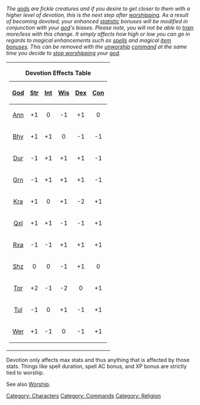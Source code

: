 *The [gods](:Category:_Gods_And_Goddesses.md "wikilink") are fickle
creatures and if you desire to get closer to them with a higher level of
devotion, this is the next step after
[worshipping](Worship.md "wikilink"). As a result of becoming devoted,
your enhanced [statistic](:Category:_Statistics.md "wikilink") bonuses
will be modified in conjunction with your
[god](:Category:_Gods_And_Goddesses.md "wikilink")'s biases. Please
note, you will not be able to [train](Train.md "wikilink") more/less
with this change. It simply affects how high or low you can go in
regards to magical enhancements such as
[spells](:Category:_Spells.md "wikilink") and magical
[item](:Category:_Objects.md "wikilink")
[bonuses](Object_Affects.md "wikilink"). This can be removed with the
[unworship](Unworship.md "wikilink")
[command](:Category:_Commands.md "wikilink") at the same time you decide
to [stop worshipping](Unworship.md "wikilink") your
[god](:Category:_Gods_And_Goddesses.md "wikilink").*

<table>
<tbody>
<tr class="odd">
<td><table>
<caption><strong>Devotion Effects Table</strong></caption>
<thead>
<tr class="header">
<th style="text-align: center;"><p><a
href=":Category:_Gods_And_Goddesses.md"
title="wikilink">God</a></p></th>
<th style="text-align: center;"><p><a href="Strength_.md"
title="wikilink">Str</a></p></th>
<th style="text-align: center;"><p><a href="Intelligence.md"
title="wikilink">Int</a></p></th>
<th style="text-align: center;"><p><a href="Wisdom_.md"
title="wikilink">Wis</a></p></th>
<th style="text-align: center;"><p><a href="Dexterity_.md"
title="wikilink">Dex</a></p></th>
<th style="text-align: center;"><p><a href="Constitution.md"
title="wikilink">Con</a></p></th>
</tr>
</thead>
<tbody>
<tr class="odd">
<td style="text-align: center;"><p><a href="Annakinesia_.md"
title="wikilink">Ann</a></p></td>
<td style="text-align: center;"><p>+1</p></td>
<td style="text-align: center;"><p>0</p></td>
<td style="text-align: center;"><p>-1</p></td>
<td style="text-align: center;"><p>+1</p></td>
<td style="text-align: center;"><p>0</p></td>
</tr>
<tr class="even">
<td style="text-align: center;"><p><a href="Bhyss_.md"
title="wikilink">Bhy</a></p></td>
<td style="text-align: center;"><p>+1</p></td>
<td style="text-align: center;"><p>+1</p></td>
<td style="text-align: center;"><p>0</p></td>
<td style="text-align: center;"><p>-1</p></td>
<td style="text-align: center;"><p>-1</p></td>
</tr>
<tr class="odd">
<td style="text-align: center;"><p><a href="Durr_.md"
title="wikilink">Dur</a></p></td>
<td style="text-align: center;"><p>-1</p></td>
<td style="text-align: center;"><p>+1</p></td>
<td style="text-align: center;"><p>+1</p></td>
<td style="text-align: center;"><p>+1</p></td>
<td style="text-align: center;"><p>-1</p></td>
</tr>
<tr class="even">
<td style="text-align: center;"><p><a href="Gorn_.md"
title="wikilink">Grn</a></p></td>
<td style="text-align: center;"><p>-1</p></td>
<td style="text-align: center;"><p>+1</p></td>
<td style="text-align: center;"><p>+1</p></td>
<td style="text-align: center;"><p>+1</p></td>
<td style="text-align: center;"><p>-1</p></td>
</tr>
<tr class="odd">
<td style="text-align: center;"><p><a href="Kra_.md"
title="wikilink">Kra</a></p></td>
<td style="text-align: center;"><p>+1</p></td>
<td style="text-align: center;"><p>0</p></td>
<td style="text-align: center;"><p>+1</p></td>
<td style="text-align: center;"><p>-2</p></td>
<td style="text-align: center;"><p>+1</p></td>
</tr>
<tr class="even">
<td style="text-align: center;"><p><a href="Quixoltan.md"
title="wikilink">Qxl</a></p></td>
<td style="text-align: center;"><p>+1</p></td>
<td style="text-align: center;"><p>+1</p></td>
<td style="text-align: center;"><p>-1</p></td>
<td style="text-align: center;"><p>-1</p></td>
<td style="text-align: center;"><p>+1</p></td>
</tr>
<tr class="odd">
<td style="text-align: center;"><p><a href="Roixa_.md"
title="wikilink">Rxa</a></p></td>
<td style="text-align: center;"><p>-1</p></td>
<td style="text-align: center;"><p>-1</p></td>
<td style="text-align: center;"><p>+1</p></td>
<td style="text-align: center;"><p>+1</p></td>
<td style="text-align: center;"><p>+1</p></td>
</tr>
<tr class="even">
<td style="text-align: center;"><p><a href="Shizaga_.md"
title="wikilink">Shz</a></p></td>
<td style="text-align: center;"><p>0</p></td>
<td style="text-align: center;"><p>0</p></td>
<td style="text-align: center;"><p>-1</p></td>
<td style="text-align: center;"><p>+1</p></td>
<td style="text-align: center;"><p>0</p></td>
</tr>
<tr class="odd">
<td style="text-align: center;"><p><a href="Tor_.md"
title="wikilink">Tor</a></p></td>
<td style="text-align: center;"><p>+2</p></td>
<td style="text-align: center;"><p>-1</p></td>
<td style="text-align: center;"><p>-2</p></td>
<td style="text-align: center;"><p>0</p></td>
<td style="text-align: center;"><p>+1</p></td>
</tr>
<tr class="even">
<td style="text-align: center;"><p><a href="Tul-Sith_.md"
title="wikilink">Tul</a></p></td>
<td style="text-align: center;"><p>-1</p></td>
<td style="text-align: center;"><p>0</p></td>
<td style="text-align: center;"><p>+1</p></td>
<td style="text-align: center;"><p>-1</p></td>
<td style="text-align: center;"><p>+1</p></td>
</tr>
<tr class="odd">
<td style="text-align: center;"><p><a href="Werredan_.md"
title="wikilink">Wer</a></p></td>
<td style="text-align: center;"><p>+1</p></td>
<td style="text-align: center;"><p>-1</p></td>
<td style="text-align: center;"><p>0</p></td>
<td style="text-align: center;"><p>-1</p></td>
<td style="text-align: center;"><p>+1</p></td>
</tr>
</tbody>
</table></td>
</tr>
</tbody>
</table>

Devotion only affects max stats and thus anything that is affected by
those stats. Things like spell duration, spell AC bonus, and XP bonus
are strictly tied to worship.

See also [Worship](Worship.md "wikilink").

[Category: Characters](Category:_Characters "wikilink") [Category:
Commands](Category:_Commands "wikilink") [Category:
Religion](Category:_Religion "wikilink")
